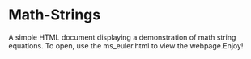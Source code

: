 # Math-Strings
A simple HTML document displaying a demonstration of math string equations.
To open, use the ms_euler.html to view the webpage.Enjoy! 

